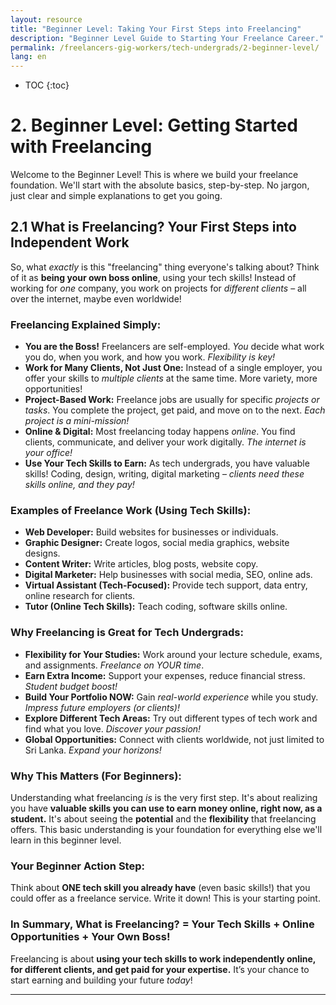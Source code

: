 ```yaml
---
layout: resource
title: "Beginner Level: Taking Your First Steps into Freelancing"
description: "Beginner Level Guide to Starting Your Freelance Career."
permalink: /freelancers-gig-workers/tech-undergrads/2-beginner-level/
lang: en
---
```


* TOC
{:toc}




# 2. Beginner Level: Getting Started with Freelancing

Welcome to the Beginner Level!  This is where we build your freelance foundation. We'll start with the absolute basics, step-by-step. No jargon, just clear and simple explanations to get you going.

## 2.1 What is Freelancing? Your First Steps into Independent Work

So, what *exactly* is this "freelancing" thing everyone's talking about?  Think of it as **being your own boss online**, using your tech skills!  Instead of working for *one* company, you work on projects for *different clients* – all over the internet, maybe even worldwide!

###  Freelancing Explained Simply:

* **You are the Boss!**  Freelancers are self-employed.  *You* decide what work you do, when you work, and how you work.  *Flexibility is key!*
* **Work for Many Clients, Not Just One:** Instead of a single employer, you offer your skills to *multiple clients* at the same time.  More variety, more opportunities!
* **Project-Based Work:**  Freelance jobs are usually for specific *projects or tasks*.  You complete the project, get paid, and move on to the next.  *Each project is a mini-mission!*
* **Online & Digital:**  Most freelancing today happens *online*.  You find clients, communicate, and deliver your work digitally. *The internet is your office!*
* **Use Your Tech Skills to Earn:**  As tech undergrads, you have valuable skills! Coding, design, writing, digital marketing – *clients need these skills online, and they pay!*

### Examples of Freelance Work (Using Tech Skills):

* **Web Developer:** Build websites for businesses or individuals.
* **Graphic Designer:** Create logos, social media graphics, website designs.
* **Content Writer:** Write articles, blog posts, website copy.
* **Digital Marketer:**  Help businesses with social media, SEO, online ads.
* **Virtual Assistant (Tech-Focused):** Provide tech support, data entry, online research for clients.
* **Tutor (Online Tech Skills):** Teach coding, software skills online.

### Why Freelancing is Great for Tech Undergrads:

* **Flexibility for Your Studies:** Work around your lecture schedule, exams, and assignments. *Freelance on YOUR time*.
* **Earn Extra Income:**  Support your expenses, reduce financial stress. *Student budget boost!*
* **Build Your Portfolio NOW:**  Gain *real-world experience* while you study.  *Impress future employers (or clients)!*
* **Explore Different Tech Areas:** Try out different types of tech work and find what you love.  *Discover your passion!*
* **Global Opportunities:**  Connect with clients worldwide, not just limited to Sri Lanka. *Expand your horizons!*

### Why This Matters (For Beginners):

Understanding what freelancing *is* is the very first step.  It's about realizing you have **valuable skills you can use to earn money online, right now, as a student.**  It's about seeing the **potential** and the **flexibility** that freelancing offers.  This basic understanding is your foundation for everything else we'll learn in this beginner level.

### Your Beginner Action Step:

Think about **ONE tech skill you already have** (even basic skills!) that you could offer as a freelance service.  Write it down!  This is your starting point.

### In Summary, What is Freelancing? =  Your Tech Skills + Online Opportunities + Your Own Boss!

Freelancing is about **using your tech skills to work independently online, for different clients, and get paid for your expertise.** It’s your chance to start earning and building your future *today*!

---

